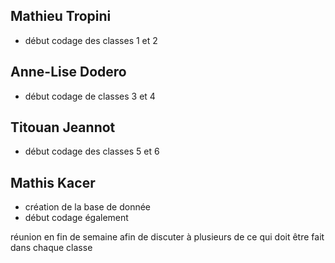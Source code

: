 ## Mathieu Tropini 
- début codage des classes 1 et 2

## Anne-Lise Dodero 
- début codage de classes 3 et 4 

## Titouan Jeannot
- début codage des classes 5 et 6

## Mathis Kacer
- création de la base de donnée
- début codage également 


réunion en fin de semaine afin de discuter à plusieurs de ce qui doit être fait dans chaque classe 